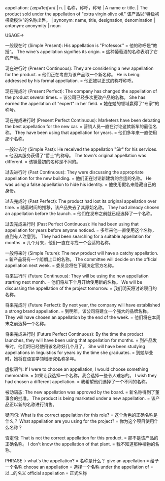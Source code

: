 appellation: /ˌæpəˈleɪʃən/ | n. | 名称，称呼，称号 | A name or title. |  The product sold under the appellation of "extra virgin olive oil."  该产品以“特级初榨橄榄油”的名称出售。 | synonym: name, title, designation, denomination | antonym: anonymity | noun


USAGE->

一般现在时 (Simple Present):
His appellation is "Professor." = 他的称呼是“教授”。
The wine's appellation signifies its origin. = 这种葡萄酒的名称表明了它的产地。


现在进行时 (Present Continuous):
They are considering a new appellation for the product. = 他们正在考虑为该产品取一个新名称。
He is being addressed by his formal appellation. = 他正被以正式的称呼称呼。


现在完成时 (Present Perfect):
The company has changed the appellation of the product several times. = 该公司已经多次更改产品的名称。
She has earned the appellation of "expert" in her field. = 她在她的领域赢得了“专家”的称号。


现在完成进行时 (Present Perfect Continuous):
Marketers have been debating the best appellation for the new car. = 营销人员一直在讨论这款新车的最佳名称。
They have been using that appellation for years. = 他们多年来一直使用那个名称。


一般过去时 (Simple Past):
He received the appellation "Sir" for his services. = 他因其服务获得了“爵士”的称号。
The town's original appellation was different. = 该镇最初的名称是不同的。


过去进行时 (Past Continuous):
They were discussing the appropriate appellation for the new building. = 他们正在讨论新建筑的合适的名称。
He was using a false appellation to hide his identity. = 他使用假名来隐藏自己的身份。


过去完成时 (Past Perfect):
The product had lost its original appellation over time. = 随着时间的推移，该产品失去了其原始名称。
They had already chosen an appellation before the launch. = 他们在发布之前就已经选择了一个名称。


过去完成进行时 (Past Perfect Continuous):
He had been using that appellation for years before anyone noticed. =  多年来他一直使用这个名称，直到有人注意到。
They had been searching for a suitable appellation for months. = 几个月来，他们一直在寻找一个合适的名称。


一般将来时 (Simple Future):
The new product will have a catchy appellation. = 新产品将有一个朗朗上口的名称。
The committee will decide on the official appellation next week. = 委员会将在下周决定官方名称。


将来进行时 (Future Continuous):
They will be using the new appellation starting next month. = 他们将从下个月开始使用新的名称。
We will be discussing the appellation of the project tomorrow. = 我们明天将讨论项目的名称。


将来完成时 (Future Perfect):
By next year, the company will have established a strong brand appellation. = 到明年，该公司将建立一个强大的品牌名称。
They will have chosen an appellation by the end of the week. = 他们将在本周末之前选择一个名称。


将来完成进行时 (Future Perfect Continuous):
By the time the product launches, they will have been using that appellation for months. = 到产品发布时，他们将已经使用该名称好几个月了。
She will have been studying appellations in linguistics for years by the time she graduates. = 到她毕业时，她将在语言学领域研究名称多年。


虚拟语气:
If I were to choose an appellation, I would choose something memorable. = 如果让我选择一个名称，我会选择一些令人难忘的。
I wish they had chosen a different appellation. = 我希望他们选择了一个不同的名称。


被动语态:
The new appellation was approved by the board. = 新名称得到了董事会的批准。
The product is being marketed under a new appellation. = 该产品正以新的名称进行销售。


疑问句:
What is the correct appellation for this role? = 这个角色的正确名称是什么？
What appellation are you using for the project? = 你为这个项目使用什么名称？


否定句:
That is not the correct appellation for this product. = 那不是该产品的正确名称。
I don't know the appellation of that plant. = 我不知道那种植物的名称。


PHRASE->
what's the appellation? = 名称是什么？
give an appellation = 给予一个名称
choose an appellation = 选择一个名称
under the appellation of = 以...的名义
official appellation = 正式名称
